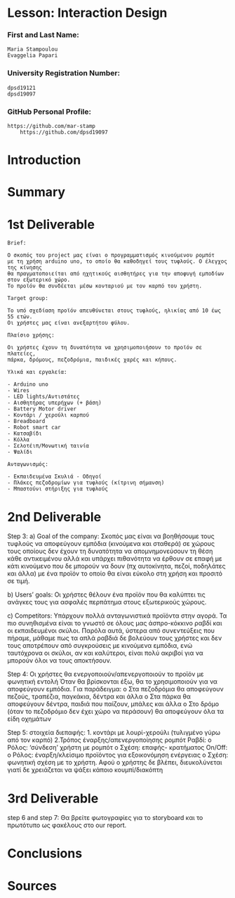 # Lesson: Interaction Design

### First and Last Name: 
    Maria Stampoulou
    Evaggelia Papari
### University Registration Number:
    dpsd19121
    dpsd19097
### GitHub Personal Profile: 
    https://github.com/mar-stamp 
		https://github.com/dpsd19097
		
# Introduction

# Summary


# 1st Deliverable

	Brief: 
	
	Ο σκοπός του project μας είναι ο προγραμματισμός κινούμενου ρομπότ 
	με τη χρήση arduino uno, το οποίο θα καθοδηγεί τους τυφλούς. Ο έλεγχος της κίνησης 
	θα πραγματοποιείται από ηχητικούς αισθητήρες για την αποφυγή εμποδίων στον εξωτερικό χώρο. 
	Το προϊόν θα συνδέεται μέσω κονταριού με τον καρπό του χρήστη.
	
	Target group: 
	
	Το υπό σχεδίαση προϊόν απευθύνεται στους τυφλούς, ηλικίας από 10 έως 55 ετών. 
	Οι χρήστες μας είναι ανεξαρτήτου φύλου.
	
	Πλαίσιο χρήσης: 
	
	Οι χρήστες έχουν τη δυνατότητα να χρησιμοποιήσουν το προϊόν σε πλατείες, 
	πάρκα, δρόμους, πεζοδρόμια, παιδικές χαρές και κήπους.
	
	Υλικά και εργαλεία: 
	
	- Arduino unο 
	- Wires
	- LED lights/Αντιστάτες 
	- Αισθητήρας υπερήχων (+ βάση)
	- Battery Motor driver
	- Κοντάρι / χερούλι καρπού
	- Breadboard 
	- Robot smart car 
	- Κατσαβίδι
	- Κόλλα
	- Σελοτέιπ/Μονωτική ταινία 
	- Ψαλίδι
	
	Ανταγωνισμός:
	
	- Εκπαιδευμένα Σκυλιά - Οδηγοί 
	- Πλάκες πεζοδρομίων για τυφλούς (κίτρινη σήμανση)
	- Μπαστούνι στήριξης για τυφλούς

# 2nd Deliverable

Step 3: 
a)	Goal of the company:
Σκοπός μας είναι να βοηθήσουμε τους τυφλούς να αποφεύγουν εμπόδια (κινούμενα και σταθερά) σε χώρους τους οποίους δεν έχουν τη δυνατότητα να απομνημονεύσουν τη θέση κάθε αντικειμένου αλλά και υπάρχει πιθανότητα να έρθουν σε επαφή με κάτι κινούμενο που δε μπορούν να δουν (πχ αυτοκίνητα, πεζοί, ποδηλάτες και άλλα) με ένα προϊόν το οποίο θα είναι εύκολο στη χρήση και προσιτό σε τιμή.

b)	Users’ goals:
Οι χρήστες θέλουν ένα προϊόν που θα καλύπτει τις ανάγκες τους για ασφαλές περπάτημα στους εξωτερικούς χώρους. 

c)	Competitors: 
Υπάρχουν πολλά ανταγωνιστικά προϊόντα στην αγορά. Τα πιο συνηθισμένα είναι το γνωστό σε όλους μας άσπρο-κόκκινο ραβδί και οι εκπαιδευμένοι σκύλοι. Παρόλα αυτά, ύστερα από συνεντεύξεις που πήραμε, μάθαμε πως τα απλά ραβδιά δε βολεύουν τους χρήστες και δεν τους αποτρέπουν από συγκρούσεις με κινούμενα εμπόδια, ενώ ταυτόχρονα οι σκύλοι, αν και καλύτεροι, είναι πολύ ακριβοί για να μπορούν όλοι να τους αποκτήσουν.
   
Step 4:
Οι χρήστες θα ενεργοποιούν/απενεργοποιούν το προϊόν με φωνητική εντολή
Όταν θα βρίσκονται έξω, θα το χρησιμοποιούν για να αποφεύγουν εμπόδια. Για παράδειγμα:
o	Στα πεζοδρόμια θα αποφεύγουν πεζούς, τραπέζια, παγκάκια, δέντρα και άλλα
o	Στα πάρκα θα αποφεύγουν δέντρα, παιδιά που παίζουν, μπάλες και άλλα
o	Στο δρόμο (όταν το πεζοδρόμιο δεν έχει χώρο να περάσουν) θα αποφεύγουν όλα τα είδη οχημάτων

Step 5: 
στοιχεία διεπαφής:		    1. κοντάρι με λουρί-χερούλι (τυλιγμένο γύρω από τον καρπό)
                                    2.Τρόπος έναρξης/απενεργοποίησης ρομπότ 
Ραβδί:
o	Ρόλος: ‘σύνδεση’ χρήστη με ρομπότ
o	Σχέση:  επαφής- κρατήματος
On/Off:
o	Ρόλος: έναρξη/κλείσιμο προϊόντος για εξοικονόμηση ενέργειας 
o	Σχέση: φωνητική σχέση με το χρήστη. Αφού ο χρήστης δε βλέπει, διευκολύνεται γιατί δε χρειάζεται να ψάξει κάποιο κουμπί/διακόπτη


# 3rd Deliverable 

step 6 and step 7: Θα βρείτε φωτογραφίες για το storyboard και το πρωτότυπο ως φακέλους στο our report.


# Conclusions


# Sources
